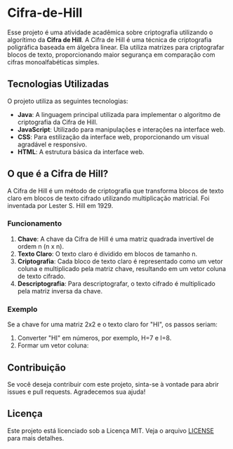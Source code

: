 # Cifra-de-Hill

Esse projeto é uma atividade acadêmica sobre criptografia utilizando o algorítimo da **Cifra de Hill**. A Cifra de Hill é uma técnica de criptografia poligráfica baseada em álgebra linear. Ela utiliza matrizes para criptografar blocos de texto, proporcionando maior segurança em comparação com cifras monoalfabéticas simples.

## Tecnologias Utilizadas

O projeto utiliza as seguintes tecnologias:

- **Java**: A linguagem principal utilizada para implementar o algoritmo de criptografia da Cifra de Hill.
- **JavaScript**: Utilizado para manipulações e interações na interface web.
- **CSS**: Para estilização da interface web, proporcionando um visual agradável e responsivo.
- **HTML**: A estrutura básica da interface web.

## O que é a Cifra de Hill?

A Cifra de Hill é um método de criptografia que transforma blocos de texto claro em blocos de texto cifrado utilizando multiplicação matricial. Foi inventada por Lester S. Hill em 1929. 

### Funcionamento

1. **Chave**: A chave da Cifra de Hill é uma matriz quadrada invertível de ordem n (n x n).
2. **Texto Claro**: O texto claro é dividido em blocos de tamanho n.
3. **Criptografia**: Cada bloco de texto claro é representado como um vetor coluna e multiplicado pela matriz chave, resultando em um vetor coluna de texto cifrado.
4. **Descriptografia**: Para descriptografar, o texto cifrado é multiplicado pela matriz inversa da chave.

### Exemplo

Se a chave for uma matriz 2x2 e o texto claro for "HI", os passos seriam:

1. Converter "HI" em números, por exemplo, H=7 e I=8.
2. Formar um vetor coluna:


## Contribuição

Se você deseja contribuir com este projeto, sinta-se à vontade para abrir issues e pull requests. Agradecemos sua ajuda!

## Licença

Este projeto está licenciado sob a Licença MIT. Veja o arquivo [LICENSE](LICENSE) para mais detalhes.
